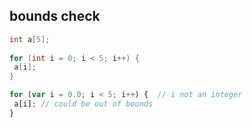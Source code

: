 ##  bounds check
 
```c++
int a[5];
 
for (int i = 0; i < 5; i++) {
 a[i];
}
```

```js
for (var i = 0.0; i < 5; i++) {  // i not an integer
 a[i]; // could be out of bounds
}
```